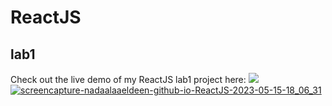 # ReactJS
## lab1 
Check out the live demo of my ReactJS lab1 project here: <a href="https://NadaAlaaEldeen.github.io/ReactJS"><img src="https://img.icons8.com/material-rounded/24/000000/tv.png"/>
![screencapture-nadaalaaeldeen-github-io-ReactJS-2023-05-15-18_06_31](https://github.com/NadaAlaaEldeen/ReactJS/assets/104720889/64315cf2-94a2-4432-9f02-9e8053a0dd21)</a>

